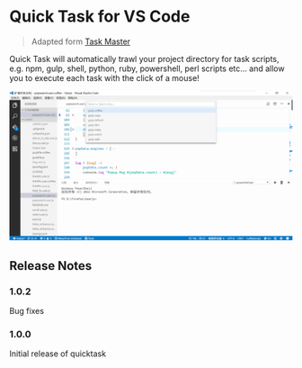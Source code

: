 # Quick Task for VS Code

> Adapted form [Task Master](https://marketplace.visualstudio.com/items?itemName=ianhoney.task-master)

Quick Task will automatically trawl your project directory for task scripts, e.g. npm, gulp, shell, python, ruby, powershell, perl scripts etc... and allow you to execute each task with the click of a mouse!

![Preview](screenshot.png)

## Release Notes

### 1.0.2
Bug fixes

### 1.0.0
Initial release of quicktask
